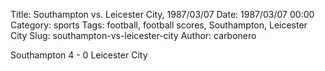 Title: Southampton vs. Leicester City, 1987/03/07
Date: 1987/03/07 00:00
Category: sports
Tags: football, football scores, Southampton, Leicester City
Slug: southampton-vs-leicester-city
Author: carbonero


Southampton 4 - 0 Leicester City
